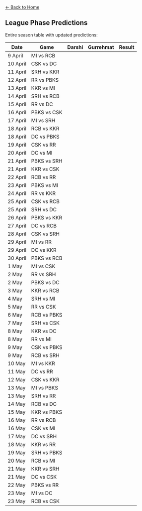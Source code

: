 <div align="justify">

[<- Back to Home](readme.md)
## League Phase Predictions
Entire season table with updated predictions:

| Date | Game | Darshi | Gurrehmat | Result |
| ---- | ---- | ------ | --------- | ------ |
| 9 April | MI vs RCB | | | |
| 10 April | CSK vs DC | | | |
| 11 April | SRH vs KKR | | | |
| 12 April | RR vs PBKS | | | |
| 13 April | KKR vs MI | | | |
| 14 April | SRH vs RCB | | | |
| 15 April | RR vs DC | | | |
| 16 April | PBKS vs CSK | | | |
| 17 April | MI vs SRH | | | |
| 18 April | RCB vs KKR | | | |
| 18 April | DC vs PBKS | | | |
| 19 April | CSK vs RR | | | |
| 20 April | DC vs MI | | | |
| 21 April | PBKS vs SRH | | | |
| 21 April | KKR vs CSK | | | |
| 22 April | RCB vs RR | | | |
| 23 April | PBKS vs MI | | | |
| 24 April | RR vs KKR | | | |
| 25 April | CSK vs RCB | | | |
| 25 April | SRH vs DC | | | |
| 26 April | PBKS vs KKR | | | |
| 27 April | DC vs RCB | | | |
| 28 April | CSK vs SRH | | | |
| 29 April | MI vs RR | | | |
| 29 April | DC vs KKR | | | |
| 30 April | PBKS vs RCB | | | |
| 1 May | MI vs CSK | | | |
| 2 May | RR vs SRH | | | |
| 2 May | PBKS vs DC | | | |
| 3 May | KKR vs RCB | | | |
| 4 May | SRH vs MI | | | |
| 5 May | RR vs CSK | | | |
| 6 May | RCB vs PBKS | | | |
| 7 May | SRH vs CSK | | | |
| 8 May | KKR vs DC | | | |
| 8 May | RR vs MI | | | |
| 9 May | CSK vs PBKS | | | |
| 9 May | RCB vs SRH | | | |
| 10 May | MI vs KKR | | | |
| 11 May | DC vs RR | | | |
| 12 May | CSK vs KKR | | | |
| 13 May | MI vs PBKS | | | |
| 13 May | SRH vs RR | | | |
| 14 May | RCB vs DC | | | |
| 15 May | KKR vs PBKS | | | |
| 16 May | RR vs RCB | | | |
| 16 May | CSK vs MI | | | |
| 17 May | DC vs SRH | | | |
| 18 May | KKR vs RR | | | |
| 19 May | SRH vs PBKS | | | |
| 20 May | RCB vs MI | | | |
| 21 May | KKR vs SRH | | | |
| 21 May | DC vs CSK | | | |
| 22 May | PBKS vs RR | | | |
| 23 May | MI vs DC | | | |
| 23 May | RCB vs CSK | | | |

</div>
